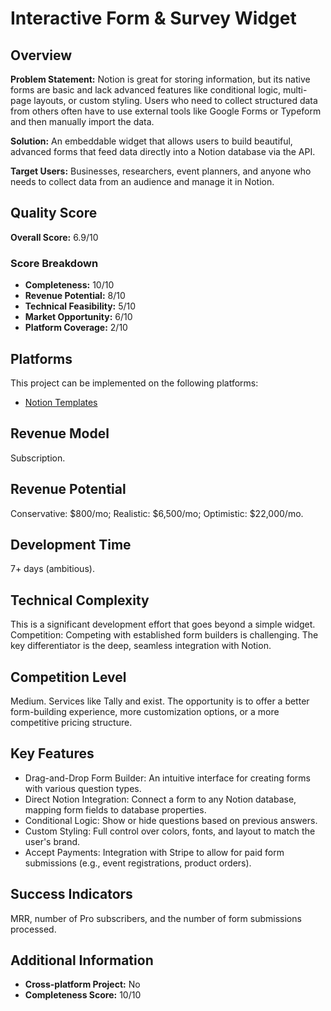 # Interactive Form & Survey Widget

## Overview
**Problem Statement:** Notion is great for storing information, but its native forms are basic and lack advanced features like conditional logic, multi-page layouts, or custom styling. Users who need to collect structured data from others often have to use external tools like Google Forms or Typeform and then manually import the data.

**Solution:** An embeddable widget that allows users to build beautiful, advanced forms that feed data directly into a Notion database via the API.

**Target Users:** Businesses, researchers, event planners, and anyone who needs to collect data from an audience and manage it in Notion.

## Quality Score
**Overall Score:** 6.9/10

### Score Breakdown
- **Completeness:** 10/10
- **Revenue Potential:** 8/10
- **Technical Feasibility:** 5/10
- **Market Opportunity:** 6/10
- **Platform Coverage:** 2/10

## Platforms
This project can be implemented on the following platforms:
- [Notion Templates](./platforms/notion-templates/)

## Revenue Model
Subscription.

## Revenue Potential
Conservative: $800/mo; Realistic: $6,500/mo; Optimistic: $22,000/mo.

## Development Time
7+ days (ambitious).

## Technical Complexity
This is a significant development effort that goes beyond a simple widget. Competition: Competing with established form builders is challenging. The key differentiator is the deep, seamless integration with Notion.

## Competition Level
Medium. Services like Tally and exist. The opportunity is to offer a better form-building experience, more customization options, or a more competitive pricing structure.

## Key Features
- Drag-and-Drop Form Builder: An intuitive interface for creating forms with various question types.
- Direct Notion Integration: Connect a form to any Notion database, mapping form fields to database properties.
- Conditional Logic: Show or hide questions based on previous answers.
- Custom Styling: Full control over colors, fonts, and layout to match the user's brand.
- Accept Payments: Integration with Stripe to allow for paid form submissions (e.g., event registrations, product orders).

## Success Indicators
MRR, number of Pro subscribers, and the number of form submissions processed.

## Additional Information
- **Cross-platform Project:** No
- **Completeness Score:** 10/10
